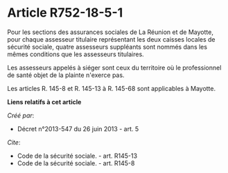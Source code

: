 # Article R752-18-5-1

Pour les sections des assurances sociales de La Réunion et de Mayotte, pour chaque assesseur titulaire représentant les deux
caisses locales de sécurité sociale, quatre assesseurs suppléants sont nommés dans les mêmes conditions que les assesseurs
titulaires. 

Les assesseurs appelés à siéger sont ceux du territoire où le professionnel de santé objet de la plainte n'exerce pas. 

Les articles R. 145-8 et R. 145-13 à R. 145-68 sont applicables à Mayotte.

**Liens relatifs à cet article**

_Créé par_:

  - Décret n°2013-547 du 26 juin 2013 - art. 5

_Cite_:

  - Code de la sécurité sociale. - art. R145-13
  - Code de la sécurité sociale. - art. R145-8
